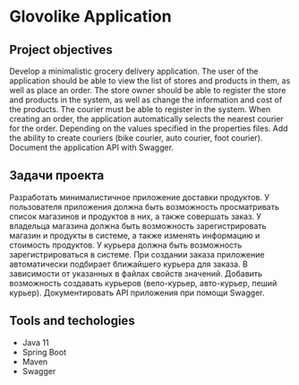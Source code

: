 # Glovolike Application
## Project objectives
Develop a minimalistic grocery delivery application. The user of the application should be able to view the list of stores and products in them, as well as place an order. The store owner should be able to register the store and products in the system, as well as change the information and cost of the products. The courier must be able to register in the system. When creating an order, the application automatically selects the nearest courier for the order. Depending on the values specified in the properties files. Add the ability to create couriers (bike courier, auto courier, foot courier). Document the application API with Swagger.
## Задачи проекта
Разработать минималистичное приложение доставки продуктов. У пользователя приложения должна быть возможность просматривать список магазинов и продуктов в них, а также совершать заказ. У владельца магазина должна быть возможность зарегистрировать магазин и продукты в системе, а также изменять информацию и стоимость продуктов. У курьера должна быть возможность зарегистрироваться в системе. При создании заказа приложение автоматически подбирает ближайшего курьера для заказа. В зависимости от указанных в файлах свойств значений. Добавить возможность создавать курьеров (вело-курьер, авто-курьер, пеший курьер). Документировать API приложения при помощи Swagger.
## Tools and techologies
- Java 11
- Spring Boot
- Maven
- Swagger
